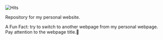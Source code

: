 ![Hits](https://hitcounter.pythonanywhere.com/count/tag.svg?url=https%3A%2F%2Fgithub.com%2FZoe0409%2Fzoe0409.github.io)

Repository for my personal website.

A Fun Fact: try to switch to another webpage from my personal webpage. Pay attention to the webpage title.🤫
